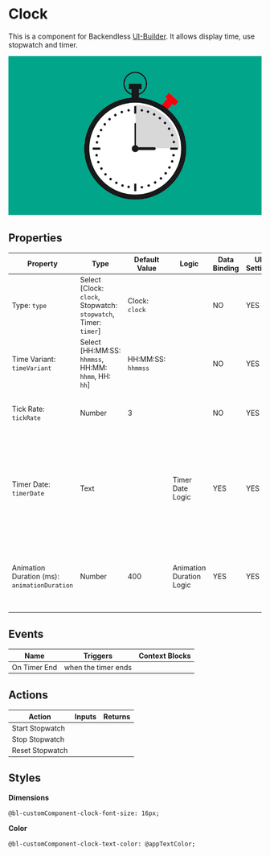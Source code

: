 # Clock

This is a component for Backendless [UI-Builder](https://backendless.com/developers/#ui-builder). It allows display time, use stopwatch and timer.

<p align="center">
  <img src="./thumbnail.png" alt="main thumbnail" width="780"/>
</p>

## Properties

| Property                                     | Type                                                            | Default Value      | Logic                    | Data Binding | UI Setting | Description                                                                                                       |
|----------------------------------------------|-----------------------------------------------------------------|--------------------|--------------------------|--------------|------------|-------------------------------------------------------------------------------------------------------------------|
| Type: `type`                                 | Select [Clock: `clock`, Stopwatch: `stopwatch`, Timer: `timer`] | Clock: `clock`     |                          | NO           | YES        | Allows to determine the function of the component                                                                 |
| Time Variant: `timeVariant`                  | Select [HH:MM:SS: `hhmmss`, HH:MM: `hhmm`, HH: `hh`]            | HH:MM:SS: `hhmmss` |                          | NO           | YES        | Allows to determine variant of displaying time                                                                    |
| Tick Rate: `tickRate`                        | Number                                                          | 3                  |                          | NO           | YES        | Allows to determine the tick rate of the stopwatch                                                                |
| Timer Date: `timerDate`                      | Text                                                            |                    | Timer Date Logic         | YES          | YES        | Allows you to specify the date, time, and time zone when the timer will expire. Signature `MM.DD.YY HH:MM:SS UTC` |
| Animation Duration (ms): `animationDuration` | Number                                                          | 400                | Animation Duration Logic | YES          | YES        | Allows to determine the duration of the animation to change the time.                                             |

## Events

| Name         | Triggers            | Context Blocks |
|--------------|---------------------|----------------|
| On Timer End | when the timer ends |                |

## Actions

| Action          | Inputs | Returns |
|-----------------|--------|---------|
| Start Stopwatch |        |         |
| Stop Stopwatch  |        |         |
| Reset Stopwatch |        |         |

## Styles

**Dimensions**

```
@bl-customComponent-clock-font-size: 16px;
```

**Color**

```
@bl-customComponent-clock-text-color: @appTextColor;
```
